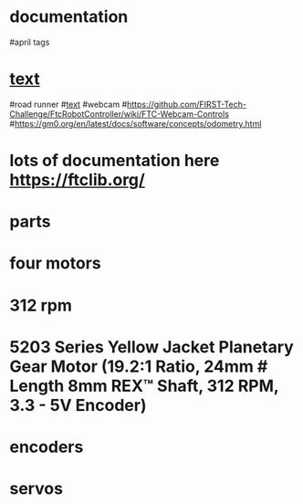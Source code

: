 
# documentation
#april tags 
# [text](https://ftc-docs.firstinspires.org/en/latest/apriltag/vision_portal/apriltag_library/apriltag-library.html)
#road runner
#[text](https://learnroadrunner.com/)
#webcam
#https://github.com/FIRST-Tech-Challenge/FtcRobotController/wiki/FTC-Webcam-Controls
#https://gm0.org/en/latest/docs/software/concepts/odometry.html

# lots of documentation here https://ftclib.org/

#  parts
# four motors 
# 312 rpm 
# 5203 Series Yellow Jacket Planetary Gear Motor (19.2:1 Ratio, 24mm # Length 8mm REX™ Shaft, 312 RPM, 3.3 - 5V Encoder)
# encoders 
# servos
